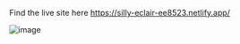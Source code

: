 Find the live site here  https://silly-eclair-ee8523.netlify.app/

![image](https://github.com/user-attachments/assets/31bf2af0-d804-466d-9fe8-8c28cf1e8e3b)
